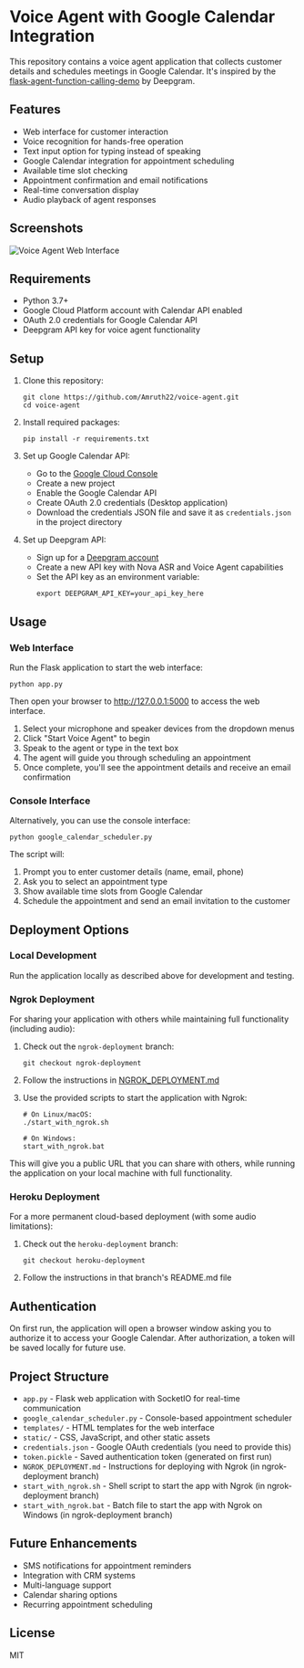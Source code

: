 # Voice Agent with Google Calendar Integration

This repository contains a voice agent application that collects customer details and schedules meetings in Google Calendar. It's inspired by the [flask-agent-function-calling-demo](https://github.com/deepgram-devs/flask-agent-function-calling-demo) by Deepgram.

## Features

- Web interface for customer interaction
- Voice recognition for hands-free operation
- Text input option for typing instead of speaking
- Google Calendar integration for appointment scheduling
- Available time slot checking
- Appointment confirmation and email notifications
- Real-time conversation display
- Audio playback of agent responses

## Screenshots

![Voice Agent Web Interface](https://via.placeholder.com/800x450.png?text=Voice+Agent+Web+Interface)

## Requirements

- Python 3.7+
- Google Cloud Platform account with Calendar API enabled
- OAuth 2.0 credentials for Google Calendar API
- Deepgram API key for voice agent functionality

## Setup

1. Clone this repository:
   ```
   git clone https://github.com/Amruth22/voice-agent.git
   cd voice-agent
   ```

2. Install required packages:
   ```
   pip install -r requirements.txt
   ```

3. Set up Google Calendar API:
   - Go to the [Google Cloud Console](https://console.cloud.google.com/)
   - Create a new project
   - Enable the Google Calendar API
   - Create OAuth 2.0 credentials (Desktop application)
   - Download the credentials JSON file and save it as `credentials.json` in the project directory

4. Set up Deepgram API:
   - Sign up for a [Deepgram account](https://console.deepgram.com/signup)
   - Create a new API key with Nova ASR and Voice Agent capabilities
   - Set the API key as an environment variable:
     ```
     export DEEPGRAM_API_KEY=your_api_key_here
     ```

## Usage

### Web Interface

Run the Flask application to start the web interface:

```
python app.py
```

Then open your browser to http://127.0.0.1:5000 to access the web interface.

1. Select your microphone and speaker devices from the dropdown menus
2. Click "Start Voice Agent" to begin
3. Speak to the agent or type in the text box
4. The agent will guide you through scheduling an appointment
5. Once complete, you'll see the appointment details and receive an email confirmation

### Console Interface

Alternatively, you can use the console interface:

```
python google_calendar_scheduler.py
```

The script will:
1. Prompt you to enter customer details (name, email, phone)
2. Ask you to select an appointment type
3. Show available time slots from Google Calendar
4. Schedule the appointment and send an email invitation to the customer

## Deployment Options

### Local Development

Run the application locally as described above for development and testing.

### Ngrok Deployment

For sharing your application with others while maintaining full functionality (including audio):

1. Check out the `ngrok-deployment` branch:
   ```
   git checkout ngrok-deployment
   ```

2. Follow the instructions in [NGROK_DEPLOYMENT.md](NGROK_DEPLOYMENT.md)

3. Use the provided scripts to start the application with Ngrok:
   ```
   # On Linux/macOS:
   ./start_with_ngrok.sh
   
   # On Windows:
   start_with_ngrok.bat
   ```

This will give you a public URL that you can share with others, while running the application on your local machine with full functionality.

### Heroku Deployment

For a more permanent cloud-based deployment (with some audio limitations):

1. Check out the `heroku-deployment` branch:
   ```
   git checkout heroku-deployment
   ```

2. Follow the instructions in that branch's README.md file

## Authentication

On first run, the application will open a browser window asking you to authorize it to access your Google Calendar. After authorization, a token will be saved locally for future use.

## Project Structure

- `app.py` - Flask web application with SocketIO for real-time communication
- `google_calendar_scheduler.py` - Console-based appointment scheduler
- `templates/` - HTML templates for the web interface
- `static/` - CSS, JavaScript, and other static assets
- `credentials.json` - Google OAuth credentials (you need to provide this)
- `token.pickle` - Saved authentication token (generated on first run)
- `NGROK_DEPLOYMENT.md` - Instructions for deploying with Ngrok (in ngrok-deployment branch)
- `start_with_ngrok.sh` - Shell script to start the app with Ngrok (in ngrok-deployment branch)
- `start_with_ngrok.bat` - Batch file to start the app with Ngrok on Windows (in ngrok-deployment branch)

## Future Enhancements

- SMS notifications for appointment reminders
- Integration with CRM systems
- Multi-language support
- Calendar sharing options
- Recurring appointment scheduling

## License

MIT